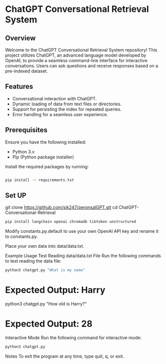 # ChatGPT Conversational Retrieval System

## Overview

Welcome to the ChatGPT Conversational Retrieval System repository! This project utilizes ChatGPT, an advanced language model developed by OpenAI, to provide a seamless command-line interface for interactive conversations. Users can ask questions and receive responses based on a pre-indexed dataset.

## Features

- Conversational interaction with ChatGPT.
- Dynamic loading of data from text files or directories.
- Support for persisting the index for repeated queries.
- Error handling for a seamless user experience.

## Prerequisites

Ensure you have the following installed:

- Python 3.x
- Pip (Python package installer)

Install the required packages by running:

```bash

pip install -r requirements.txt
```


## Set UP
git clone https://github.com/sik247/peronsalGPT.git
cd ChatGPT-Conversational-Retrieval

```bash
pip install langchain openai chromadb tiktoken unstructured
```

Modify constants.py.default to use your own OpenAI API key and rename it to constants.py.

Place your own data into data/data.txt.

Example Usage
Test Reading data/data.txt File
Run the following commands to test reading the data file:


```bash
python3 chatgpt.py "What is my name"
```
# Expected Output: Harry

python3 chatgpt.py "How old is Harry?"
# Expected Output: 28

Interactive Mode
Run the following command for interactive mode:

```bash
python3 chatgpt.py

```
Notes
To exit the program at any time, type quit, q, or exit.
